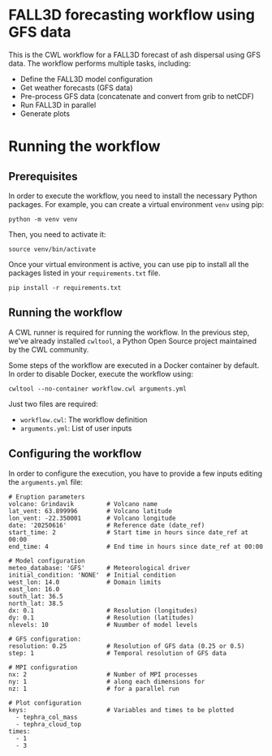 # FALL3D forecasting workflow using GFS data
This is the CWL workflow for a FALL3D forecast of ash dispersal using GFS data.
The workflow performs multiple tasks, including:

* Define the FALL3D model configuration
* Get weather forecasts (GFS data)
* Pre-process GFS data (concatenate and convert from grib to netCDF)
* Run FALL3D in parallel
* Generate plots

# Running the workflow

## Prerequisites
In order to execute the workflow, you need to install the necessary Python packages.
For example, you can create a virtual environment `venv` using pip:
```console
python -m venv venv
```
Then, you need to activate it:
```console
source venv/bin/activate
```
Once your virtual environment is active, you can use pip to install all the packages listed in your `requirements.txt` file.
```console
pip install -r requirements.txt
```

## Running the workflow
A CWL runner is required for running the workflow. 
In the previous step, we've already installed `cwltool`, a Python Open Source project maintained by the CWL community.

Some steps of the workflow are executed in a Docker container by default.
In order to disable Docker, execute the workflow using:
```console
cwltool --no-container workflow.cwl arguments.yml
```
Just two files are required:
* `workflow.cwl`: The workflow definition
* `arguments.yml`: List of user inputs

## Configuring the workflow
In order to configure the execution, you have to provide a few inputs editing
the `arguments.yml` file:
```
# Eruption parameters
volcano: Grindavik         # Volcano name
lat_vent: 63.899996        # Volcano latitude
lon_vent: -22.350001       # Volcano longitude
date: '20250616'           # Reference date (date_ref)
start_time: 2              # Start time in hours since date_ref at 00:00 
end_time: 4                # End time in hours since date_ref at 00:00 

# Model configuration
meteo_database: 'GFS'      # Meteorological driver
initial_condition: 'NONE'  # Initial condition
west_lon: 14.0             # Domain limits
east_lon: 16.0
south_lat: 36.5
north_lat: 38.5
dx: 0.1                    # Resolution (longitudes)
dy: 0.1                    # Resolution (latitudes)
nlevels: 10                # Nuumber of model levels

# GFS configuration: 
resolution: 0.25           # Resolution of GFS data (0.25 or 0.5)
step: 1                    # Temporal resolution of GFS data

# MPI configuration
nx: 2                      # Number of MPI processes
ny: 1                      # along each dimensions for
nz: 1                      # for a parallel run

# Plot configuration
keys:                      # Variables and times to be plotted
  - tephra_col_mass
  - tephra_cloud_top
times:
  - 1
  - 3
```
